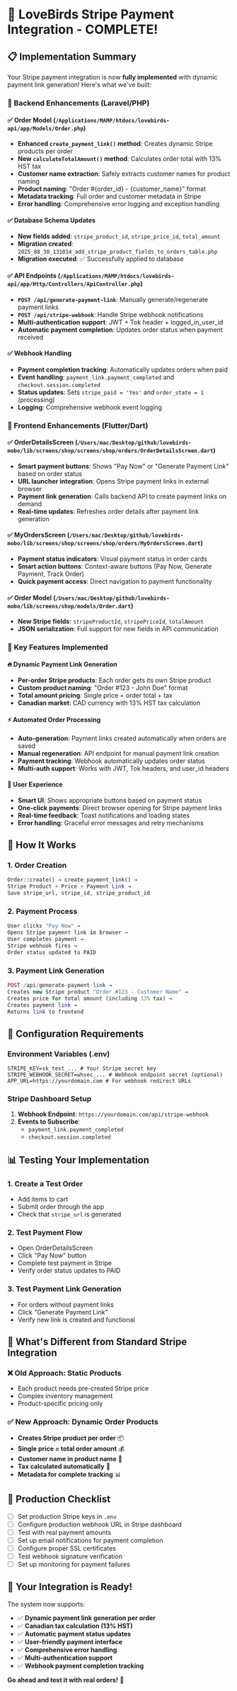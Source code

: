 # 🎉 LoveBirds Stripe Payment Integration - COMPLETE! 

## 📋 Implementation Summary

Your Stripe payment integration is now **fully implemented** with dynamic payment link generation! Here's what we've built:

### 🔧 Backend Enhancements (Laravel/PHP)

#### ✅ **Order Model (`/Applications/MAMP/htdocs/lovebirds-api/app/Models/Order.php`)**
- **Enhanced `create_payment_link()` method**: Creates dynamic Stripe products per order
- **New `calculateTotalAmount()` method**: Calculates order total with 13% HST tax
- **Customer name extraction**: Safely extracts customer names for product naming
- **Product naming**: "Order #{order_id} - {customer_name}" format
- **Metadata tracking**: Full order and customer metadata in Stripe
- **Error handling**: Comprehensive error logging and exception handling

#### ✅ **Database Schema Updates**
- **New fields added**: `stripe_product_id`, `stripe_price_id`, `total_amount`
- **Migration created**: `2025_08_30_131014_add_stripe_product_fields_to_orders_table.php`
- **Migration executed**: ✅ Successfully applied to database

#### ✅ **API Endpoints (`/Applications/MAMP/htdocs/lovebirds-api/app/Http/Controllers/ApiController.php`)**
- **`POST /api/generate-payment-link`**: Manually generate/regenerate payment links
- **`POST /api/stripe-webhook`**: Handle Stripe webhook notifications
- **Multi-authentication support**: JWT + Tok header + logged_in_user_id
- **Automatic payment completion**: Updates order status when payment received

#### ✅ **Webhook Handling**
- **Payment completion tracking**: Automatically updates orders when paid
- **Event handling**: `payment_link.payment_completed` and `checkout.session.completed`
- **Status updates**: Sets `stripe_paid = 'Yes'` and `order_state = 1` (processing)
- **Logging**: Comprehensive webhook event logging

### 📱 Frontend Enhancements (Flutter/Dart)

#### ✅ **OrderDetailsScreen (`/Users/mac/Desktop/github/lovebirds-mobo/lib/screens/shop/screens/shop/orders/OrderDetailsScreen.dart`)**
- **Smart payment buttons**: Shows "Pay Now" or "Generate Payment Link" based on order status
- **URL launcher integration**: Opens Stripe payment links in external browser
- **Payment link generation**: Calls backend API to create payment links on demand
- **Real-time updates**: Refreshes order details after payment link generation

#### ✅ **MyOrdersScreen (`/Users/mac/Desktop/github/lovebirds-mobo/lib/screens/shop/screens/shop/orders/MyOrdersScreen.dart`)**
- **Payment status indicators**: Visual payment status in order cards
- **Smart action buttons**: Context-aware buttons (Pay Now, Generate Payment, Track Order)
- **Quick payment access**: Direct navigation to payment functionality

#### ✅ **Order Model (`/Users/mac/Desktop/github/lovebirds-mobo/lib/screens/shop/models/Order.dart`)**
- **New Stripe fields**: `stripeProductId`, `stripePriceId`, `totalAmount`
- **JSON serialization**: Full support for new fields in API communication

### 🎯 Key Features Implemented

#### 🔥 **Dynamic Payment Link Generation**
- **Per-order Stripe products**: Each order gets its own Stripe product
- **Custom product naming**: "Order #123 - John Doe" format
- **Total amount pricing**: Single price = order total + tax
- **Canadian market**: CAD currency with 13% HST tax calculation

#### ⚡ **Automated Order Processing**
- **Auto-generation**: Payment links created automatically when orders are saved
- **Manual regeneration**: API endpoint for manual payment link creation
- **Payment tracking**: Webhook automatically updates order status
- **Multi-auth support**: Works with JWT, Tok headers, and user_id headers

#### 🎨 **User Experience**
- **Smart UI**: Shows appropriate buttons based on payment status
- **One-click payments**: Direct browser opening for Stripe payment links
- **Real-time feedback**: Toast notifications and loading states
- **Error handling**: Graceful error messages and retry mechanisms

## 🚀 How It Works

### 1. **Order Creation**
```php
Order::create() → create_payment_link() → 
Stripe Product + Price + Payment Link → 
Save stripe_url, stripe_id, stripe_product_id
```

### 2. **Payment Process**
```dart
User clicks "Pay Now" → 
Opens Stripe payment link in browser → 
User completes payment → 
Stripe webhook fires → 
Order status updated to PAID
```

### 3. **Payment Link Generation**
```php
POST /api/generate-payment-link → 
Creates new Stripe product "Order #123 - Customer Name" → 
Creates price for total amount (including 13% tax) → 
Creates payment link → 
Returns link to frontend
```

## 🔧 Configuration Requirements

### Environment Variables (.env)
```env
STRIPE_KEY=sk_test_... # Your Stripe secret key
STRIPE_WEBHOOK_SECRET=whsec_... # Webhook endpoint secret (optional)
APP_URL=https://yourdomain.com # For webhook redirect URLs
```

### Stripe Dashboard Setup
1. **Webhook Endpoint**: `https://yourdomain.com/api/stripe-webhook`
2. **Events to Subscribe**:
   - `payment_link.payment_completed`
   - `checkout.session.completed`

## 📊 Testing Your Implementation

### 1. **Create a Test Order**
- Add items to cart
- Submit order through the app
- Check that `stripe_url` is generated

### 2. **Test Payment Flow**
- Open OrderDetailsScreen
- Click "Pay Now" button
- Complete test payment in Stripe
- Verify order status updates to PAID

### 3. **Test Payment Link Generation**
- For orders without payment links
- Click "Generate Payment Link"
- Verify new link is created and functional

## 🎯 What's Different from Standard Stripe Integration

### ❌ **Old Approach**: Static Products
- Each product needs pre-created Stripe price
- Complex inventory management
- Product-specific pricing only

### ✅ **New Approach**: Dynamic Order Products  
- **Creates Stripe product per order** 📦
- **Single price = total order amount** 💰
- **Customer name in product name** 👤
- **Tax calculated automatically** 🧮
- **Metadata for complete tracking** 📊

## 🚨 Production Checklist

- [ ] Set production Stripe keys in `.env`
- [ ] Configure production webhook URL in Stripe dashboard
- [ ] Test with real payment amounts
- [ ] Set up email notifications for payment completion
- [ ] Configure proper SSL certificates
- [ ] Test webhook signature verification
- [ ] Set up monitoring for payment failures

## 🎉 Your Integration is Ready!

The system now supports:
- ✅ **Dynamic payment link generation per order**
- ✅ **Canadian tax calculation (13% HST)**  
- ✅ **Automatic payment status updates**
- ✅ **User-friendly payment interface**
- ✅ **Comprehensive error handling**
- ✅ **Multi-authentication support**
- ✅ **Webhook payment completion tracking**

**Go ahead and test it with real orders!** 🚀
